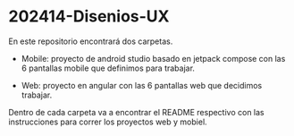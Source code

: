 # 202414-Disenios-UX

En este repositorio encontrará dos carpetas. 

* Mobile: proyecto de android studio basado en jetpack compose con las 6 pantallas mobile que definimos para trabajar.

* Web: proyecto en angular con las 6 pantallas web que decidimos trabajar.

Dentro de cada carpeta va a encontrar el README respectivo con las instrucciones para correr los proyectos web y mobiel.
